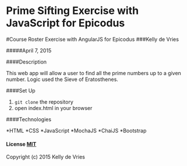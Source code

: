 # Prime Sifting Exercise with JavaScript for Epicodus

#Course Roster Exercise with AngularJS for Epicodus
###Kelly de Vries

#####April 7, 2015

####Description

This web app will allow a user to find all the prime numbers up to a given number.  Logic used the Sieve of Eratosthenes.

####Set Up

1. `git clone` the repository
2. open index.html in your browser

####Technologies

*HTML
*CSS
*JavaScript
*MochaJS
*ChaiJS
*Bootstrap
#### License [MIT](https://gist.github.com/kdv24/3f10fca06a7d78d09abf)

Copyright (c) 2015 Kelly de Vries

